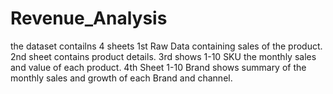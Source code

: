 # Revenue_Analysis
the dataset contailns 4 sheets 
1st Raw Data containing sales of the product.
2nd sheet contains product details.
3rd shows 1-10 SKU the  monthly sales and value of each product.
4th Sheet 1-10 Brand shows summary of the monthly sales and growth of each Brand and channel.
